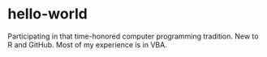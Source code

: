 # hello-world
Participating in that time-honored computer programming tradition.
New to R and GitHub. Most of my experience is in VBA.
